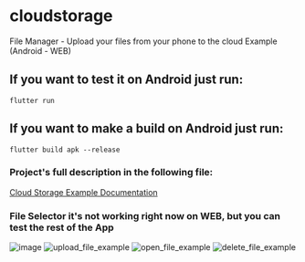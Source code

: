 # cloudstorage

File Manager - Upload your files from your phone to the cloud Example (Android - WEB)

## If you want to test it on Android just run:
```
flutter run
```

## If you want to make a build on Android just run:
```
flutter build apk --release
```
### Project's full description in the following file:
[Cloud Storage Example Documentation](https://github.com/user-attachments/files/16298418/Evaluacion.de.habilidades.para.MOBI.LATAM.pdf)

### File Selector it's not working right now on WEB, but you can test the rest of the App

![image](https://github.com/user-attachments/assets/5122433d-26d7-4272-a707-d12c4cfbb3a2)
![upload_file_example](https://github.com/user-attachments/assets/e1a67331-950a-4373-802f-9edf193425ef)
![open_file_example](https://github.com/user-attachments/assets/a17c2aa9-ba66-4c32-b6d8-429afecc6a3c)
![delete_file_example](https://github.com/user-attachments/assets/e133ede0-8713-482d-b1a3-5fdb7e66d086)



